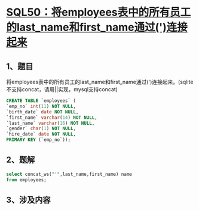 # [SQL50：将employees表中的所有员工的last_name和first_name通过(')连接起来](https://www.nowcoder.com/practice/810bf4ee3ac64949b08983aa66ec7bee?tpId=82&&tqId=29818&rp=1&ru=/ta/sql&qru=/ta/sql/question-ranking)

## 1、题目

将employees表中的所有员工的last_name和first_name通过(')连接起来。(sqlite不支持concat，请用||实现，mysql支持concat)

```sql
CREATE TABLE `employees` (
`emp_no` int(11) NOT NULL,
`birth_date` date NOT NULL,
`first_name` varchar(14) NOT NULL,
`last_name` varchar(16) NOT NULL,
`gender` char(1) NOT NULL,
`hire_date` date NOT NULL,
PRIMARY KEY (`emp_no`));
```

## 2、题解


```sql
select concat_ws("'",last_name,first_name) name
from employees;
```

## 3、涉及内容